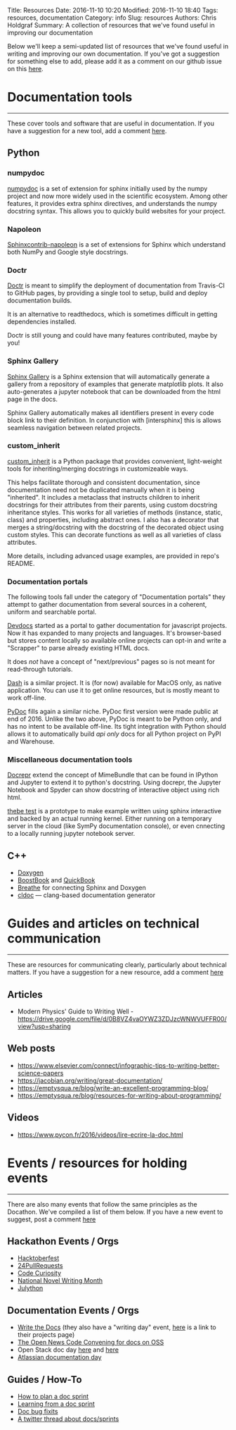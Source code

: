 Title: Resources
Date: 2016-11-10 10:20
Modified: 2016-11-10 18:40
Tags: resources, documentation
Category: info
Slug: resources
Authors: Chris Holdgraf
Summary: A collection of resources that we've found useful in improving our documentation

Below we'll keep a semi-updated list of resources that we've found useful in writing and improving our own documentation. If you've got a suggestion for something else to add, please add it as a comment on our github issue on this [here](https://github.com/BIDS/docathon/issues/5).

# Documentation tools
---
These cover tools and software that are useful in documentation. If you have a suggestion for a new tool, add a comment [here](https://github.com/BIDS/docathon/issues/4).

## Python

### numpydoc

[numpydoc](https://pypi.python.org/pypi/numpydoc) is a set of extension for
sphinx initially used by the numpy project and now more widely used in the
scientific ecosystem. Among other features, it provides extra sphinx directives, and
understands the numpy docstring syntax. This allows you to quickly build websites for your project.

### Napoleon

[Sphinxcontrib-napoleon](https://pypi.python.org/pypi/sphinxcontrib-napoleon)
is a set of extensions for Sphinx which understand both NumPy and Google style
docstrings.

### Doctr

[Doctr](https://github.com/drdoctr/doctr) is meant to simplify the deployment
of documentation from Travis-CI to GitHub pages, by providing a single tool to
setup, build and deploy documentation builds. 

It is an alternative to readthedocs, which is sometimes difficult in getting dependencies installed.

Doctr is still young and could have many features contributed, maybe by you! 

### Sphinx Gallery 

[Sphinx Gallery](https://github.com/sphinx-gallery/sphinx-gallery) is a Sphinx
extension that will automatically generate a gallery from a repository of
examples that generate matplotlib plots. It also auto-generates a jupyter notebook that can be downloaded from the html page in the docs.

Sphinx Gallery automatically makes all identifiers present in every code block
link to their definition. In conjunction with [intersphinx] this is allows
seamless navigation between related projects. 

### custom_inherit

[custom_inherit](https://github.com/meowklaski/custom_inherit) is a Python package that provides convenient, light-weight tools for inheriting/merging docstrings in customizeable ways. 

This helps facilitate thorough and consistent documentation, since documentation need not be duplicated manually when it is being "inherited". It includes a metaclass that instructs children to inherit docstrings for their attributes from their parents, using custom docstring inheritance styles. This works for all varieties of methods (instance, static, class) and properties, including abstract ones. I also has a decorator that merges a string/docstring with the docstring of the decorated object using custom styles. This can decorate functions as well as all varieties of class attributes.

More details, including advanced usage examples, are provided in repo's README.


### Documentation portals


The following tools fall under the category of "Documentation portals" they attempt
to gather documentation from several sources in a coherent, uniform and
searchable portal. 

[Devdocs](http://devdocs.io/) started as a portal to gather documentation for
javascript projects. Now it has expanded to many projects and languages. It's browser-based but stores content locally so available online projects can opt-in and write a
"Scrapper" to parse already existing HTML docs.

It does _not_ have a concept of "next/previous" pages so is not meant for read-through
tutorials.

[Dash](https://kapeli.com/dash) is a similar project. It is (for now)
available for MacOS only, as native application. You can use it to get online
resources, but is mostly meant to work off-line.

[PyDoc](https://pydoc.io) fills again a similar niche.  PyDoc first version
were made public at end of 2016. Unlike the two above, PyDoc is meant to be
Python only, and has no intent to be available off-line. Its tight integration
with Python should allows it to automatically build _api only_ docs for all
Python project on PyPI and Warehouse. 


### Miscellaneous documentation tools   


[Docrepr](https://pypi.python.org/pypi/docrepr) extend the concept of
MimeBundle that can be found in IPython and Jupyter to extend it to python's
docstring. Using docrepr, the Jupyter Notebook and Spyder can show docstring of
interactive object using rich html. 


[thebe test](https://github.com/michaelpacer/thebe-test) is a prototype to make
example written using sphinx interactive and backed by an actual running
kernel. Either running on a temporary server in the cloud (like SymPy
documentation console), or even cnnecting to a locally running jupyter notebook
server. 



## C++
- [Doxygen](http://www.stack.nl/~dimitri/doxygen/)
- [BoostBook](http://www.boost.org/doc/libs/1_62_0/doc/html/boostbook.html) and [QuickBook](http://www.boost.org/doc/libs/1_62_0/doc/html/quickbook.html)
- [Breathe](https://breathe.readthedocs.io/en/latest/) for connecting Sphinx and Doxygen
- [cldoc](https://jessevdk.github.io/cldoc/) — clang-based documentation generator


# Guides and articles on technical communication
---

These are resources for communicating clearly, particularly about technical matters. If you have a suggestion for a new resource, add a comment [here](https://github.com/BIDS/docathon/issues/5)

## Articles
* Modern Physics' Guide to Writing Well - <https://drive.google.com/file/d/0B8VZ4vaOYWZ3ZDJzcWNWVUFFR00/view?usp=sharing>

## Web posts
* <https://www.elsevier.com/connect/infographic-tips-to-writing-better-science-papers>
* <https://jacobian.org/writing/great-documentation/>
* <https://emptysqua.re/blog/write-an-excellent-programming-blog/>
* <https://emptysqua.re/blog/resources-for-writing-about-programming/>

## Videos
* <https://www.pycon.fr/2016/videos/lire-ecrire-la-doc.html>


# Events / resources for holding events
---

There are also many events that follow the same principles as the Docathon. We've compiled a list of them below. If you have a new event to suggest, post a comment [here](https://github.com/BIDS/docathon/issues/19)

## Hackathon Events / Orgs
* [Hacktoberfest](https://hacktoberfest.digitalocean.com/)
* [24PullRequests](https://24pullrequests.com/)
* [Code Curiosity](https://codecuriosity.org/)
* [National Novel Writing Month](http://nanowrimo.org/)
* [Julython](http://www.julython.org/)

## Documentation Events / Orgs
* [Write the Docs](http://www.writethedocs.org/) (they also have a "writing day" event, [here](http://www.writethedocs.org/conf/na/2015/writing-day/#projects) is a link to their projects page)
* [The Open News Code Convening for docs on OSS](https://source.opennews.org/en-US/articles/building-guide-open-sourcing-newsroom-code/)
* Open Stack doc day [here](https://www.openstack.org/blog/2011/04/dedicated-doc-day/) and [here](https://wiki.openstack.org/wiki/Documentation/DocDay)
* [Atlassian documentation day](http://blogs.atlassian.com/2010/03/the_atlassian_doc_sprint_was_awesome/)

## Guides / How-To
* [How to plan a doc sprint](https://ffeathers.wordpress.com/2012/09/07/how-to-plan-a-doc-sprint/)
* [Learning from a doc sprint](https://ffeathers.wordpress.com/2016/01/17/learnings-from-a-doc-sprint/)
* [Doc bug fixits](https://ffeathers.wordpress.com/2016/07/08/doc-bug-fixits-a-doc-sprint-to-fix-issues/)
* [A twitter thread about docs/sprints](https://twitter.com/ericholscher/status/821429334879584256) 
